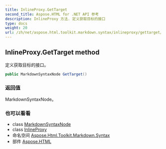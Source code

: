 ```yaml
---
title: InlineProxy.GetTarget
second_title: Aspose.HTML for .NET API 参考
description: InlineProxy 方法. 定义获取目标的接口
type: docs
weight: 20
url: /zh/net/aspose.html.toolkit.markdown.syntax/inlineproxy/gettarget/
---
```

## InlineProxy.GetTarget method

定义获取目标的接口。

```csharp
public MarkdownSyntaxNode GetTarget()
```

### 返回值

MarkdownSyntaxNode。

### 也可以看看

* class [MarkdownSyntaxNode](../../markdownsyntaxnode/)
* class [InlineProxy](../)
* 命名空间 [Aspose.Html.Toolkit.Markdown.Syntax](../../inlineproxy/)
* 部件 [Aspose.HTML](../../../)



